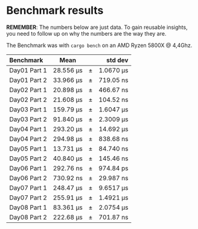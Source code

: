 Benchmark results
=================
**REMEMBER**: The numbers below are just data. To gain reusable insights, you need to follow up on
why the numbers are the way they are.

The Benchmark was with `cargo bench` on an AMD Ryzen 5800X @ 4,4Ghz.

| Benchmark         | Mean         |     |   std dev  |
|:------------------|:------------:|-----|-----------:|
| Day01 Part 1      | 28.556 µs	   | ±   | 1.0670 µs  |
| Day01 Part 2      | 33.966 µs	   | ±   | 719.05 ns  |
| Day02 Part 1      | 20.898 µs	   | ±   | 466.67 ns  |
| Day02 Part 2      | 21.608 µs	   | ±   | 104.52 ns  |
| Day03 Part 1      | 159.79 µs	   | ±   | 1.6047 µs  |
| Day03 Part 2      | 91.840 µs	   | ±   | 2.3009 µs  |
| Day04 Part 1      | 293.20 µs	   | ±   | 14.692 µs  |
| Day04 Part 2      | 294.98 µs	   | ±   | 838.68 ns  |
| Day05 Part 1      | 13.731 µs	   | ±   | 84.740 ns  |
| Day05 Part 2      | 40.840 µs	   | ±   | 145.46 ns  |
| Day06 Part 1      | 292.76 ns	   | ±   | 974.84 ps  |
| Day06 Part 2      | 730.92 ns	   | ±   | 29.987 ns  |
| Day07 Part 1      | 248.47 µs	   | ±   | 9.6517 µs  |
| Day07 Part 2      | 255.91 µs	   | ±   | 1.4921 µs  |
| Day08 Part 1      | 83.361 µs	   | ±   | 2.0754 µs  |
| Day08 Part 2      | 222.68 µs	   | ±   | 701.87 ns  |